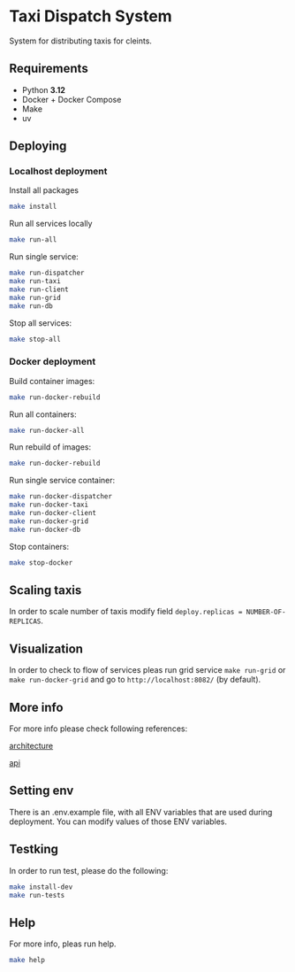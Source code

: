 # Taxi Dispatch System

System for distributing taxis for cleints.

## Requirements
- Python **3.12**
- Docker + Docker Compose
- Make
- uv

## Deploying

### Localhost deployment

Install all packages

```bash
make install
```

Run all services locally

```bash
make run-all
```

Run single service:

```bash
make run-dispatcher
make run-taxi
make run-client
make run-grid
make run-db
```

Stop all services:

```bash
make stop-all
```

### Docker deployment

Build container images:

```bash
make run-docker-rebuild
```

Run all containers:

```bash
make run-docker-all
```

Run rebuild of images:

```bash
make run-docker-rebuild
```

Run single service container:

```bash
make run-docker-dispatcher
make run-docker-taxi
make run-docker-client
make run-docker-grid
make run-docker-db
```

Stop containers:

```bash
make stop-docker
```

## Scaling taxis

In order to scale number of taxis modify field `deploy.replicas = NUMBER-OF-REPLICAS`.

## Visualization

In order to check to flow of services pleas run grid service `make run-grid` or `make run-docker-grid` and go to `http://localhost:8082/` (by default).

## More info

For more info please check following references:

[architecture](./docs/architecture.md)

[api](./docs/api.md)

## Setting env

There is an .env.example file, with all ENV variables that are used during deployment. You can modify values of those ENV variables.

## Testking

In order to run test, please do the following:

```bash
make install-dev
make run-tests
```

## Help

For more info, pleas run help.

```bash
make help
```